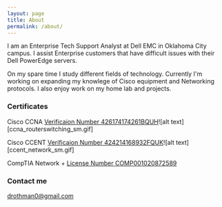 ```yaml
---
layout: page
title: About
permalink: /about/
---
```


I am an Enterprise Tech Support Analyst at Dell EMC in Oklahoma City campus. I assist Enterprise customers that have difficult issues with their Dell PowerEdge servers.

On my spare time I study different fields of technology. Currently I'm working on expanding my knowlege of Cisco equipment and Networking protocols. I also enjoy work on my home lab and projects. 

### Certificates

Cisco CCNA
[Verificaion Number 426174174261BQUH](http://www.cisco.com/go/verifycertificate)![alt text][ccna_routerswitching_sm.gif]

Cisco CCENT
  [Verificaion Number 424214168932FQUK](http://www.cisco.com/go/verifycertificate)![alt text][ccent_network_sm.gif]
  
CompTIA Network +
  [License Number COMP001020872589](https://www.certmetrics.com/comptia/public/verification.aspx?code=SMQVE0VEBGQ1SZST)

### Contact me

  [drothman0@gmail.com](mailto:drothman0@gmail.com)
